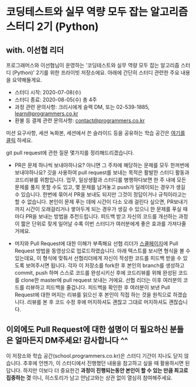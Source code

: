 # 코딩테스트와 실무 역량 모두 잡는 알고리즘 스터디 2기 (Python)
## with. 이선협 리더

프로그래머스와 이선협님이 운영하는 '코딩테스트와 실무 역량 모두 잡는 알고리즘 스터디 (Python)' 2기를 위한 프라이빗 저장소에요.
아래에 간단히 스터디 관련한 주요 내용을 요약해둘게요.

- 스터디 시작: 2020-07-08(수)
- 스터디 종료: 2020-08-05(수) 총 4주
- 과정 관련 문의사항: 크리시에게 슬랙 DM, 또는 02-539-1885, learn@programmers.co.kr
- 환불 등 결제 관련 문의사항: contact@programmers.co.kr

미션 요구사항, 세션 녹화본, 세션에서 쓴 슬라이드 등을 공유하는 학습 공간은 [여기를 클릭](https://school.programmers.co.kr/courses/10515) 하세요.



git pull request에 관한 질문 몇가지를 정리해드리겠습니다.

- PR은 문제 하나씩 보내야하나요? 아니면 그 주차에 해당하는 문제를 모두 한꺼번에 보내야하나요?
깃을 사용하여 pull request를 보내는 목적은 활발한 스터디 활동과 코드리뷰를 위함입니다. 
업무, 일상생활과 스터디를 병행하다보면 한 주 내에 모든 문제를 풀지 못할 수도 있고, 몇 문제를 남겨놓고 push가 딜레이되는 경우가 생길 수 있습니다. 
한번에 묶어서 PR을 보내도 되지만 그것이 정답이거나 규칙이라고는 할 수 없습니다. 본인이 문제 푸는 데에 시간이 다소 오래 걸린다 싶으면, PR보내기까지 시간이 오래걸리거나 쌓아두게 되는 경우가 생길 수 있으니 한 문제를 푸실 때마다 PR을 보내는 방법을 추천드립니다. 
피드백 받고 자신의 코드를 개선하는 과정이 짧은 단위로 잦게 일어날 수록 이번 스터디가 여러분에게 좋은 효과를 가져다줄거에요.

- 머지와 Pull Request에 대한 이해가 부족해요
선협 리더가 [스쿨페이지](https://school.programmers.co.kr/courses/10515/lessons/67093)에 Pull Request 방법을 동영상으로 업로드하였습니다. 
아래 텍스트를 보시면 형식을 볼 수 있는데요, 이 형식에 맞춰서 선협리더에게 자신이 작성한 코드를 피드백 받을 수 있도록 보여주시면 됩니다.
각자 이 저장소를 fork한 후 본인의 branch를 생성하고 commit, push 하며 스스로 코드를 완성시키신 후에 코드리뷰를 위해 완성된 코드를 clone한 master에 pull request 보내는 거에요.
선협 리더는 이후 여러분의 코드를 리뷰하고 피드백을 줄겁니다. 피드백을 확인한 후 여러분이 보낸 Pull Request에 대한 머지는 리뷰를 읽으신 후 본인이 직접 하는 것을 원칙으로 하겠습니다. 
리뷰를 본 후 코드 수정 후에 머지하셔도 괜찮고 그대로 머지하셔도 괜찮습니다.

이외에도 Pull Request에 대한 설명이 더 필요하신 분들은 얼마든지 DM주세요! 
감사합니다 ^^
----

이 저장소와 학습 공간(school.programmers.co.kr)은 스터디 기간이 지나도 닫지 않습니다. 추후에 언젠가, 이 스터디에서 진행했던 내용을 참고하고 싶을 때 활용하시면 된답니다. 하지만 이보다 더 중요한건 **과정이 진행되는동안 본인이 할 수 있는 만큼 최고로 집중하는 것** 이니, 히스토리가 남고 안남고와는 상관 없이 열심히 참여해주세요.
